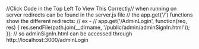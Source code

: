 //Click Code in the Top Left To View This Correctly//
when running on server redirects can be found in the server.js file // 
the app.get('/') functions show the different redirects: // 
ex - // 
app.get('/AdminLogin', function(req, res) {
    res.sendFile(path.join(__dirname, '/public/admin/adminSignIn.html'));
}); // 
so adminSignIn.html can be accessed through http://localhost:3000/adminLogin
